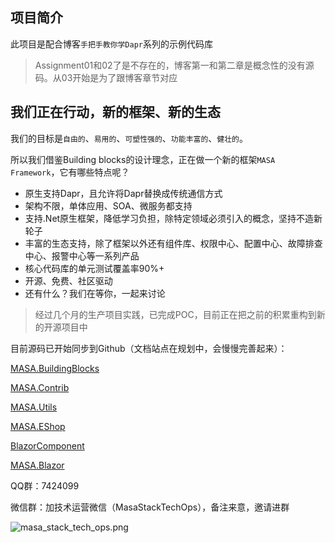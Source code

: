 ## 项目简介

此项目是配合博客`手把手教你学Dapr`系列的示例代码库

> Assignment01和02了是不存在的，博客第一和第二章是概念性的没有源码。从03开始是为了跟博客章节对应

## 我们正在行动，新的框架、新的生态

我们的目标是`自由的`、`易用的`、`可塑性强的`、`功能丰富的`、`健壮的`。

所以我们借鉴Building blocks的设计理念，正在做一个新的框架`MASA Framework`，它有哪些特点呢？

* 原生支持Dapr，且允许将Dapr替换成传统通信方式
* 架构不限，单体应用、SOA、微服务都支持
* 支持.Net原生框架，降低学习负担，除特定领域必须引入的概念，坚持不造新轮子
* 丰富的生态支持，除了框架以外还有组件库、权限中心、配置中心、故障排查中心、报警中心等一系列产品
* 核心代码库的单元测试覆盖率90%+
* 开源、免费、社区驱动
* 还有什么？我们在等你，一起来讨论

> 经过几个月的生产项目实践，已完成POC，目前正在把之前的积累重构到新的开源项目中

目前源码已开始同步到Github（文档站点在规划中，会慢慢完善起来）：

[MASA.BuildingBlocks](https://github.com/masastack/MASA.BuildingBlocks)

[MASA.Contrib](https://github.com/masastack/MASA.Contrib)

[MASA.Utils](https://github.com/masastack/MASA.Utils)

[MASA.EShop](https://github.com/masalabs/MASA.EShop)

[BlazorComponent](https://github.com/blazorcomponent/BlazorComponent)

[MASA.Blazor](https://github.com/blazorcomponent/MASA.Blazor)

QQ群：7424099

微信群：加技术运营微信（MasaStackTechOps），备注来意，邀请进群

![masa_stack_tech_ops.png](https://i.loli.net/2021/10/26/EBH6lnSNma1JWDK.png)